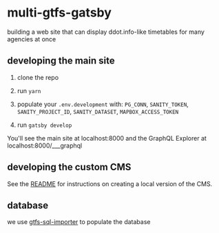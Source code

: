 # multi-gtfs-gatsby

building a web site that can display ddot.info-like timetables for many agencies at once

## developing the main site

1. clone the repo

2. run `yarn`

3. populate your `.env.development` with: `PG_CONN`, `SANITY_TOKEN`, `SANITY_PROJECT_ID`, `SANITY_DATASET`, `MAPBOX_ACCESS_TOKEN`

4. run `gatsby develop`

You'll see the main site at localhost:8000 and the GraphQL Explorer at localhost:8000/___graphql

## developing the custom CMS

See the [README](./studio/README.md) for instructions on creating a local version of the CMS.

## database

we use [gtfs-sql-importer](https://github.com/fitnr/gtfs-sql-importer) to populate the database